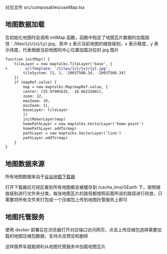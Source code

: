 对应文件 src/composables/useMap.tsx

## 地图数据加载

在初始化地图时会调用 initMap 函数，函数中指定了地图瓦片数据的加载路径：/tiles/{z}/{x}/{y}.jpg，其中 z 表示当前地图的缩放级别，x 表示精度，y 表示纬度，代表根据当前地图的中心位置加载对应的 jpg 图片

```diff
function initMap() {
    tileLayer = new maptalks.TileLayer('base', {
+        urlTemplate: '/tiles/{z}/{x}/{y}.jpg',
        tileSystem: [1, 1, -20037508.34, -20037508.34]
    })
    if (mapRef.value) {
        map = new maptalks.Map(mapRef.value, {
        center: [25.97905635, -10.66232601],
        zoom: 12,
        maxZoom: 19,
        minZoom: 11,
        baseLayer: tileLayer
        })
        initMakerLayer(map)
        homePathLayer = new maptalks.VectorLayer('home-point')
        homePathLayer.addTo(map)
        pathLayer = new maptalks.VectorLayer('line')
        pathLayer.addTo(map)
    }
}
```

## 地图数据来源

所有地图数据来自于[谷谷地图下载器](http://gggis.com/)

打开下载器后可视区看到所有地图都会被缓存到 /cache_tms/GEarth 下，按照缩放级别进行文件夹分类，每张地图瓦片的路径都按照前面所说的路径进行存放，只需要将所有文件夹打包成一个压缩包上传到地图托管服务上即可

## 地图托管服务

使用 docker 部署后在浏览器打开对应端口访问网页，点击上传压缩包选择需要加载的地图压缩包数据，支持点击预览和删除

这样围界车就能顺利从地图托管服务中加载地图瓦片
